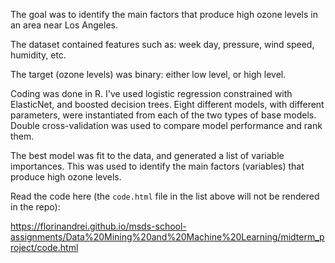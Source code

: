 The goal was to identify the main factors that produce high ozone levels in an area near Los Angeles.

The dataset contained features such as: week day, pressure, wind speed, humidity, etc.

The target (ozone levels) was binary: either low level, or high level.

Coding was done in R. I've used logistic regression constrained with ElasticNet, and boosted decision trees. Eight different models, with different parameters, were instantiated from each of the two types of base models. Double cross-validation was used to compare model performance and rank them.

The best model was fit to the data, and generated a list of variable importances. This was used to identify the main factors (variables) that produce high ozone levels.

Read the code here (the `code.html` file in the list above will not be rendered in the repo):

https://florinandrei.github.io/msds-school-assignments/Data%20Mining%20and%20Machine%20Learning/midterm_project/code.html
